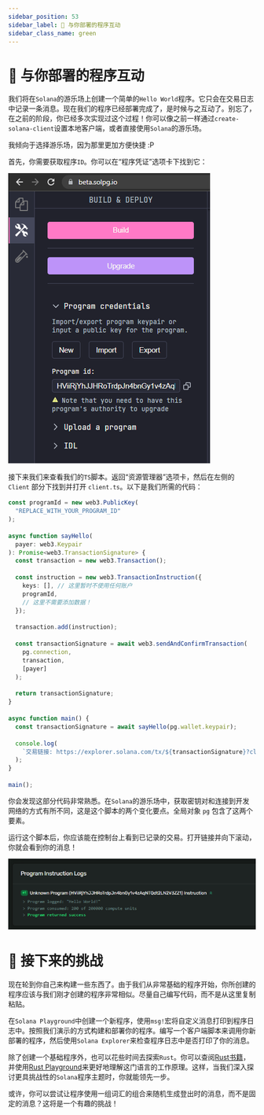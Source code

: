 ```yaml
---
sidebar_position: 53
sidebar_label: 👋 与你部署的程序互动
sidebar_class_name: green
---
```


# 👋 与你部署的程序互动

我们将在`Solana`的游乐场上创建一个简单的`Hello World`程序。它只会在交易日志中记录一条消息。现在我们的程序已经部署完成了，是时候与之互动了。别忘了，在之前的阶段，你已经多次实现过这个过程！你可以像之前一样通过`create-solana-client`设置本地客户端，或者直接使用`Solana`的游乐场。

我倾向于选择游乐场，因为那里更加方便快捷 :P

首先，你需要获取程序`ID`。你可以在“程序凭证”选项卡下找到它：

![](./img/deploy-program.png)

接下来我们来查看我们的`TS`脚本。返回“资源管理器”选项卡，然后在左侧的 `Client` 部分下找到并打开 `client.ts`。以下是我们所需的代码：

```ts
const programId = new web3.PublicKey(
  "REPLACE_WITH_YOUR_PROGRAM_ID"
);

async function sayHello(
  payer: web3.Keypair
): Promise<web3.TransactionSignature> {
  const transaction = new web3.Transaction();

  const instruction = new web3.TransactionInstruction({
    keys: [], // 这里暂时不使用任何账户
    programId,
    // 这里不需要添加数据！
  });

  transaction.add(instruction);

  const transactionSignature = await web3.sendAndConfirmTransaction(
    pg.connection,
    transaction,
    [payer]
  );

  return transactionSignature;
}

async function main() {
  const transactionSignature = await sayHello(pg.wallet.keypair);

  console.log(
    `交易链接: https://explorer.solana.com/tx/${transactionSignature}?cluster=devnet`
  );
}

main();
```

你会发现这部分代码非常熟悉。在`Solana`的游乐场中，获取密钥对和连接到开发网络的方式有所不同，这是这个脚本的两个变化要点。全局对象 `pg` 包含了这两个要素。

运行这个脚本后，你应该能在控制台上看到已记录的交易。打开链接并向下滚动，你就会看到你的消息！

![](./img/program-log.png)

# 🚢 接下来的挑战

现在轮到你自己来构建一些东西了。由于我们从非常基础的程序开始，你所创建的程序应该与我们刚才创建的程序非常相似。尽量自己编写代码，而不是从这里复制粘贴。

在`Solana Playground`中创建一个新程序，使用`msg!`宏将自定义消息打印到程序日志中。按照我们演示的方式构建和部署你的程序。编写一个客户端脚本来调用你新部署的程序，然后使用`Solana Explorer`来检查程序日志中是否打印了你的消息。

除了创建一个基础程序外，也可以花些时间去探索`Rust`。你可以查阅[Rust书籍](https://doc.rust-lang.org/book/)，并使用[Rust Playground](https://play.rust-lang.org/)来更好地理解这门语言的工作原理。这样，当我们深入探讨更具挑战性的`Solana`程序主题时，你就能领先一步。

或许，你可以尝试让程序使用一组词汇的组合来随机生成登出时的消息，而不是固定的消息？这将是一个有趣的挑战！
